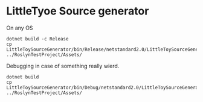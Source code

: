 LittleTyoe Source generator
===========================

On any OS
```
dotnet build -c Release
cp LittleToySourceGenerator/bin/Release/netstandard2.0/LittleToySourceGenerator.dll ../RoslynTestProject/Assets/
```

Debugging in case of something really wierd.
```
dotnet build
cp LittleToySourceGenerator/bin/Debug/netstandard2.0/LittleToySourceGenerator.dll ../RoslynTestProject/Assets/
```